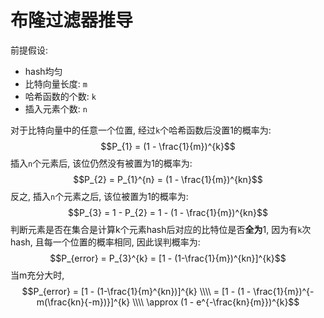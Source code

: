 # 布隆过滤器推导
前提假设:
+ hash均匀
+ 比特向量长度: ```m```
+ 哈希函数的个数: ```k```
+ 插入元素个数: ```n```

对于比特向量中的任意一个位置, 经过```k```个哈希函数后没置1的概率为:
$$P_{1} = (1 - \frac{1}{m})^{k}$$
插入```n```个元素后, 该位仍然没有被置为1的概率为:
$$P_{2} = P_{1}^{n} = (1 - \frac{1}{m})^{kn}$$
反之, 插入```n```个元素之后, 该位被置为1的概率为:
$$P_{3} = 1 - P_{2} = 1 - (1 - \frac{1}{m})^{kn}$$
判断元素是否在集合是计算k个元素hash后对应的比特位是否**全为**1, 因为有```k```次hash, 且每一个位置的概率相同, 因此误判概率为:
$$P_{error} = P_{3}^{k} = [1 - (1-\frac{1}{m})^{kn}]^{k}$$
当m充分大时,
$$P_{error} = [1 - (1-\frac{1}{m}^{kn})]^{k} \\\\
            = [1 - (1 - \frac{1}{m})^{-m(\frac{kn}{-m})}]^{k} \\\\
            \approx (1 - e^{-\frac{kn}{m}})^{k}$$
